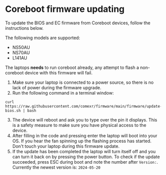 # Coreboot firmware updating

To update the BIOS and EC firmware from Coreboot devices, follow the instructions below.

The following models are supported:
- NS50AU
- NS70AU
- L141AU

The laptops **needs** to run coreboot already, any attempt to flash a non-coreboot device with this firmware will fail.

1. Make sure your laptop is connected to a power source, so there is no lack of power during the firmware upgrade.
2. Run the following command in a terminal window:
```
curl https://raw.githubusercontent.com/comexr/firmware/main/firmware/update-bios.sh | bash
```
3. The device will reboot and ask you to type over the pin it displays. This is a safety measure to make sure you have physical access to the device.
4. After filling in the code and pressing enter the laptop will boot into your OS. If you hear the fan spinning up the flashing process has started. Don't touch your laptop during this firmware update.
5. If the update has been completed the laptop will turn itself off and you can turn it back on by pressing the power button. To check if the update succeeded, press ESC during boot and note the number after `Version:`.
   Currently the newest version is: `2024-05-20`
